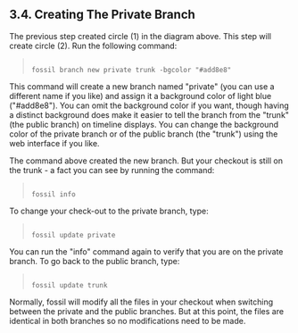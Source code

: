 ## 3\.4\.  Creating The Private Branch


The previous step created circle (1\) in the diagram above.
This step will create circle (2\). Run the following command:



> ```
>  
> fossil branch new private trunk -bgcolor "#add8e8"
> 
> ```


This command will create a new branch named "private" (you can use
a different name if you like) and assign it a background color
of light blue ("\#add8e8"). You can omit the background color if you want,
though having a distinct background does make it easier to tell the
branch from the "trunk" (the public branch) on timeline displays. You
can change the background color of the private branch or of the public
branch (the "trunk") using the web interface if you like.


The command above created the new branch. But your checkout is
still on the trunk \- a fact you can see by running the command:



> ```
> 
> fossil info
> 
> ```


To change your check\-out to the private branch, type:



> ```
> 
> fossil update private
> 
> ```


You can run the "info" command again to verify that you are on the
private branch. To go back to the public branch, type:



> ```
> 
> fossil update trunk
> 
> ```


Normally, fossil will modify all the files in your checkout when switching
between the private and the public branches. But at this point, the files
are identical in both branches so no modifications need to be made.



